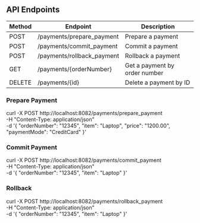 ## API Endpoints

| Method | Endpoint                     | Description                      |
|--------|------------------------------|----------------------------------|
| POST   | /payments/prepare_payment    | Prepare a payment                |
| POST   | /payments/commit_payment     | Commit a payment                 |
| POST   | /payments/rollback_payment   | Rollback a payment               |
| GET    | /payments/{orderNumber}      | Get a payment by order number    |
| DELETE | /payments/{id}               | Delete a payment by ID           |


### Prepare Payment

curl -X POST http://localhost:8082/payments/prepare_payment \
-H "Content-Type: application/json" \
-d '{
  "orderNumber": "12345",
  "item": "Laptop",
  "price": "1200.00",
  "paymentMode": "CreditCard"
}'

### Commit Payment
curl -X POST http://localhost:8082/payments/commit_payment \
-H "Content-Type: application/json" \
-d '{
  "orderNumber": "12345",
  "item": "Laptop"
}'

### Rollback 

curl -X POST http://localhost:8082/payments/rollback_payment \
-H "Content-Type: application/json" \
-d '{
  "orderNumber": "12345",
  "item": "Laptop"
}'
